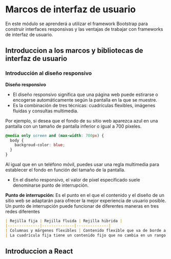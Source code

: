 # Marcos de interfaz de usuario
En este módulo se aprenderá a utilizar el framework Bootstrap para construir interfaces responsivas y las ventajas de trabajar con frameworks de interfaz de usuario.
## Introduccion a los marcos y bibliotecas de interfaz de usuario
### Introducción al diseño responsivo
**Diseño responsivo**
- El diseño responsivo significa que una página web puede estirarse o encogerse automáticamente según la pantalla en la que se muestre.
- Es la combinación de tres técnicas: cuadrículas flexibles, imágenes fluidas y consultas multimedia.

Por ejemplo, si desea que el fondo de su sitio web aparezca azul en una pantalla con un tamaño de pantalla inferior o igual a 700 píxeles.
```css
@media only screen and (max-width: 700px) {
  body {
    backgroud-color: blue;
  }
}
```
Al igual que en un teléfono móvil, puedes usar una regla multimedia para establecer el fondo en función del tamaño de la pantalla.
- En el diseño responsivo, el valor de píxel especificado suele denominarse punto de interrupción.

**Punto de interrupción:** 
Es el punto en el que el contenido y el diseño de un sitio web se adaptarán para ofrecer la mejor experiencia de usuario posible. 
Un punto de interrupción puede funcionar de diferentes maneras en tres redes diferentes
```markdown
| Rejilla fija | Rejilla fluida | Rejilla hibrida |
|--------------|--------------|--------------|
| Columnas y márgenes flexibles | Contenido flexible que va de borde a borde según el tamaño de la pantalla   |  ancho fluido   |
| La cuadrícula fija tiene un contenido fijo que no cambia en un rango de puntos de interrupción específico, mientras que los márgenes flexibles ocupan el espacio restante de la pantalla    | los pilares crecen o se contraen para adaptarse al espacio disponible   | son fijas con componentes.  |
```
## Introduccion a React

